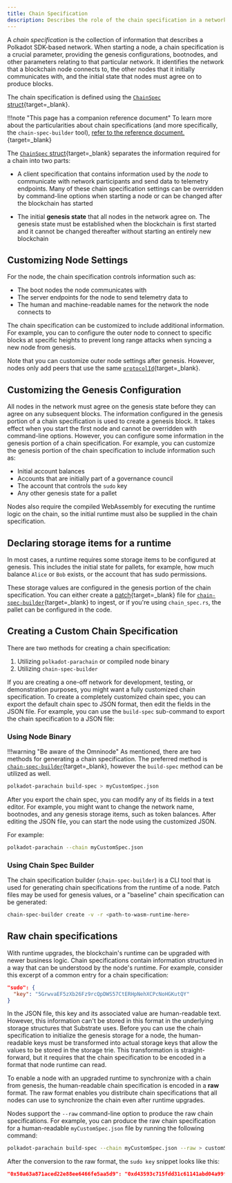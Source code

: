 ```yaml
---
title: Chain Specification
description: Describes the role of the chain specification in a network, how to specify the chain specification to use when starting a node, and how to customize and distribute chain specifications.
---
```


A _chain specification_ is the collection of information that describes a Polkadot SDK-based network. When starting a node, a chain specification is a crucial parameter, providing the genesis configurations, bootnodes, and other parameters relating to that particular network. It identifies the network that a blockchain node connects to, the other nodes that it initially communicates with, and the initial state that nodes must agree on to produce blocks.

The chain specification is defined using the [`ChainSpec` struct](https://paritytech.github.io/polkadot-sdk/master/sc_chain_spec/struct.GenericChainSpec.html){target=\_blank}.

!!!note "This page has a companion reference document"
    To learn more about the particularities about chain specifications (and more specifically, the `chain-spec-builder` tool), [refer to the reference document.](https://paritytech.github.io/polkadot-sdk/master/polkadot_sdk_docs/reference_docs/chain_spec_genesis/index.html){target=_blank}

The [`ChainSpec` struct](https://paritytech.github.io/polkadot-sdk/master/parachain_template_node/chain_spec/type.ChainSpec.html){target=_blank} separates the information required for a chain into two parts:

- A client specification that contains information used by the _node_ to communicate with network participants and send data to telemetry endpoints. Many of these chain specification settings can be overridden by command-line options when starting a node or can be changed after the blockchain has started

- The initial **genesis state** that all nodes in the network agree on. The genesis state must be established when the blockchain is first started and it cannot be changed thereafter without starting an entirely new blockchain

## Customizing Node Settings

For the node, the chain specification controls information such as:

- The boot nodes the node communicates with
- The server endpoints for the node to send telemetry data to
- The human and machine-readable names for the network the node connects to

The chain specification can be customized to include additional information. For example, you can to configure the outer node to connect to specific blocks at specific heights to prevent long range attacks when syncing a new node from genesis.

Note that you can customize outer node settings after genesis. However, nodes only add peers that use the same [`protocolId`](https://paritytech.github.io/polkadot-sdk/master/polkadot_parachain_lib/chain_spec/trait.ChainSpec.html#tymethod.protocol_id){target=_blank}.

## Customizing the Genesis Configuration

All nodes in the network must agree on the genesis state before they can agree on any subsequent blocks. The information configured in the genesis portion of a chain specification is used to create a genesis block. It takes effect when you start the first node and cannot be overridden with command-line options. However, you can configure some information in the genesis portion of a chain specification. For example, you can customize the genesis portion of the chain specification to include information such as:

- Initial account balances
- Accounts that are initially part of a governance council
- The account that controls the `sudo` key
- Any other genesis state for a pallet

Nodes also require the compiled WebAssembly for executing the runtime logic on the chain, so the initial runtime must also be supplied in the chain specification.

## Declaring storage items for a runtime

In most cases, a runtime requires some storage items to be configured at genesis. This includes the initial state for pallets, for example, how much balance `Alice` or `Bob` exists, or the account that has sudo permissions.

These storage values are configured in the genesis portion of the chain specification. You can either create a [patch](https://paritytech.github.io/polkadot-sdk/master/sc_chain_spec/index.html#chain-spec-formats){target=_blank}  file for [`chain-spec-builder`](https://paritytech.github.io/polkadot-sdk/master/polkadot_sdk_docs/reference_docs/chain_spec_genesis/index.html){target=_blank} to ingest, or if you're using `chain_spec.rs`, the pallet can be configured in the code.

<!-- TODO: Add a page for genesis configuration? -->

## Creating a Custom Chain Specification

There are two methods for creating a chain specification: 

1. Utilizing `polkadot-parachain` or compiled node binary
2. Utilizing `chain-spec-builder`

If you are creating a one-off network for development, testing, or demonstration purposes, you might want a fully customized chain specification.
To create a completely customized chain spec, you can export the default chain spec to JSON format, then edit the fields in the JSON file.
For example, you can use the `build-spec` sub-command to export the chain specification to a JSON file:

### Using Node Binary


!!!warning "Be aware of the Omninode"
    As mentioned, there are two methods for generating a chain specification. The preferred method is [`chain-spec-builder`](https://paritytech.github.io/polkadot-sdk/master/polkadot_sdk_docs/reference_docs/chain_spec_genesis/index.html){target=_blank}, however the `build-spec` method can be utilized as well.

```bash
polkadot-parachain build-spec > myCustomSpec.json
```

After you export the chain spec, you can modify any of its fields in a text editor. For example, you might want to change the network name, bootnodes, and any genesis storage items, such as token balances. After editing the JSON file, you can start the node using the customized JSON.

For example:

```bash
polkadot-parachain --chain myCustomSpec.json
```

### Using Chain Spec Builder

The chain specification builder (`chain-spec-builder`) is a CLI tool that is used for generating chain specifications from the runtime of a node. Patch files may be used for genesis values, or a "baseline" chain specification can be generated:

```bash
chain-spec-builder create -v -r <path-to-wasm-runtime-here>
```

## Raw chain specifications

With runtime upgrades, the blockchain's runtime can be upgraded with newer business logic. Chain specifications contain information structured in a way that can be understood by the node's runtime. For example, consider this excerpt of a common entry for a chain specification:

```json
"sudo": {
  "key": "5GrwvaEF5zXb26Fz9rcQpDWS57CtERHpNehXCPcNoHGKutQY"
}
```

In the JSON file, this key and its associated value are human-readable text. However, this information can't be stored in this format in the underlying storage structures that Substrate uses. Before you can use the chain specification to initialize the genesis storage for a node, the human-readable keys must be transformed into actual storage keys that allow the values to be stored in the storage trie. This transformation is straight-forward, but it requires that the chain specification to be encoded in a format that node runtime can read.

To enable a node with an upgraded runtime to synchronize with a chain from genesis, the human-readable chain specification is encoded in a **raw** format.
The raw format enables you distribute chain specifications that all nodes can use to synchronize the chain even after runtime upgrades.

Nodes support the `--raw` command-line option to produce the raw chain specifications.
For example, you can produce the raw chain specification for a human-readable `myCustomSpec.json` file by running the following command:

```bash
polkadot-parachain build-spec --chain myCustomSpec.json --raw > customSpecRaw.json
```

After the conversion to the raw format, the `sudo key` snippet looks like this:

```json
"0x50a63a871aced22e88ee6466fe5aa5d9": "0xd43593c715fdd31c61141abd04a99fd6822c8558854ccde39a5684e7a56da27d",
```